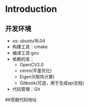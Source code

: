 # Introduction

## 开发环境
- os: ubuntu16.04
- 构建工具：cmake
- 编译工具:gnu
- 依赖的库：
    + OpenCV2.0
    + ceres(平差优化)
    + Eigen3(矩阵计算)
    + Gitbook(可选，用于生成api文档)
- 代码管理：Git

##贡献代码地址
